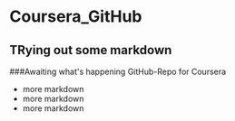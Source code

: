 # Coursera_GitHub
## TRying out some markdown
###Awaiting what's happening
GitHub-Repo for Coursera
* more markdown
* more markdown
* more markdown
